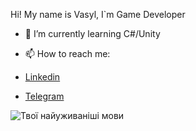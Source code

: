 Hi! My name is Vasyl, I`m Game Developer
- 🌱 I’m currently learning C#/Unity

- 📫 How to reach me:
- [Linkedin](https://www.linkedin.com/in/vasyl-balakym-9030492a6/)
- [Telegram](https://t.me/kyrr1o)

![Твої найуживаніші мови](https://github-readme-stats.vercel.app/api/top-langs/?username=heaven001K&layout=compact&theme=radical)



